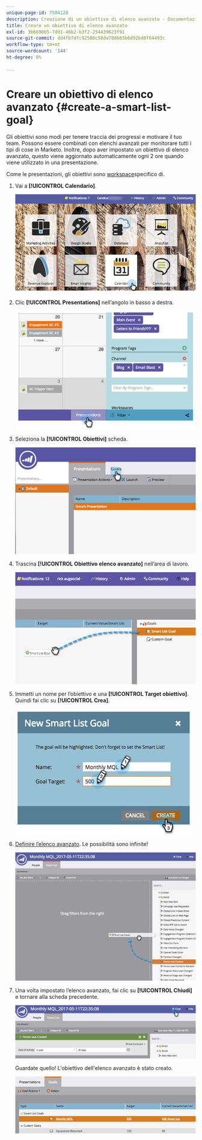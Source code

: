 ```yaml
---
unique-page-id: 7504128
description: Creazione di un obiettivo di elenco avanzato - Documentazione di Marketo - Documentazione del prodotto
title: Creare un obiettivo di elenco avanzato
exl-id: 3b6690b5-7dd1-46b2-b3f2-254439623f91
source-git-commit: dd4fb7dfc92580c58da70d603b6d92bd8f64493c
workflow-type: tm+mt
source-wordcount: '144'
ht-degree: 0%

---
```


# Creare un obiettivo di elenco avanzato {#create-a-smart-list-goal}

Gli obiettivi sono modi per tenere traccia dei progressi e motivare il tuo team. Possono essere combinati con elenchi avanzati per monitorare tutti i tipi di cose in Marketo. Inoltre, dopo aver impostato un obiettivo di elenco avanzato, questo viene aggiornato automaticamente ogni 2 ore quando viene utilizzato in una presentazione.

Come le presentazioni, gli obiettivi sono [workspace](/help/marketo/product-docs/administration/workspaces-and-person-partitions/understanding-workspaces-and-person-partitions.md)specifico di.

1. Vai a **[!UICONTROL Calendario]**.

   ![](assets/2017-05-10-15-30-47-1.png)

1. Clic **[!UICONTROL Presentations]** nell’angolo in basso a destra.

   ![](assets/image2015-3-24-12-3a2-3a55.png)

1. Seleziona la **[!UICONTROL Obiettivi]** scheda.

   ![](assets/image2015-3-26-12-3a25-3a17.png)

1. Trascina **[!UICONTROL Obiettivo elenco avanzato]** nell’area di lavoro.

   ![](assets/image2015-3-24-12-3a47-3a36.png)

1. Immetti un nome per l’obiettivo e una **[!UICONTROL Target obiettivo]**. Quindi fai clic su **[!UICONTROL Crea]**.

   ![](assets/image2015-3-24-12-3a50-3a6.png)

1. [Definire l’elenco avanzato](/help/marketo/product-docs/core-marketo-concepts/smart-lists-and-static-lists/creating-a-smart-list/find-and-add-filters-to-a-smart-list.md). Le possibilità sono infinite!

   ![](assets/mql.png)

1. Una volta impostato l’elenco avanzato, fai clic su **[!UICONTROL Chiudi]** e tornare alla scheda precedente.

   ![](assets/mql2.png)

   Guardate quello! L&#39;obiettivo dell&#39;elenco avanzato è stato creato.

   ![](assets/image2015-3-24-13-3a0-3a35.png)
